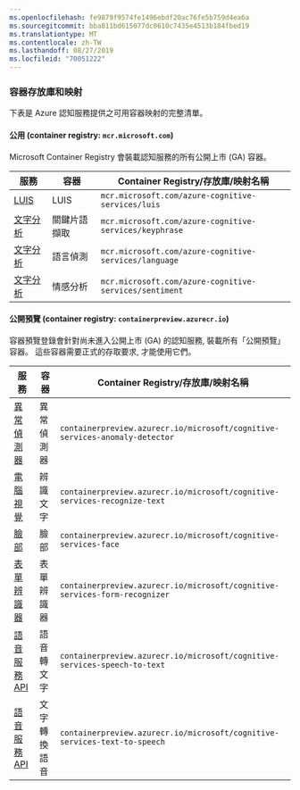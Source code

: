 ```yaml
---
ms.openlocfilehash: fe9879f9574fe1496ebdf20ac76fe5b759d4ea6a
ms.sourcegitcommit: bba811bd615077dc0610c7435e4513b184fbed19
ms.translationtype: MT
ms.contentlocale: zh-TW
ms.lasthandoff: 08/27/2019
ms.locfileid: "70051222"
---
```

### <a name="container-repositories-and-images"></a>容器存放庫和映射

下表是 Azure 認知服務提供之可用容器映射的完整清單。

#### <a name="public-container-registry-mcrmicrosoftcom"></a>公用 (container registry: `mcr.microsoft.com`)

Microsoft Container Registry 會裝載認知服務的所有公開上市 (GA) 容器。

| 服務 | 容器 | Container Registry/存放庫/映射名稱 |
|--|--|--|
| [LUIS](../../LUIS/luis-container-howto.md) | LUIS | `mcr.microsoft.com/azure-cognitive-services/luis` |
| [文字分析](../../text-analytics/how-tos/text-analytics-how-to-install-containers.md) | 關鍵片語擷取 | `mcr.microsoft.com/azure-cognitive-services/keyphrase` |
| [文字分析](../../text-analytics/how-tos/text-analytics-how-to-install-containers.md) | 語言偵測 | `mcr.microsoft.com/azure-cognitive-services/language` |
| [文字分析](../../text-analytics/how-tos/text-analytics-how-to-install-containers.md) | 情感分析 | `mcr.microsoft.com/azure-cognitive-services/sentiment` |

#### <a name="public-preview-container-registry-containerpreviewazurecrio"></a>公開預覽 (container registry: `containerpreview.azurecr.io`)

容器預覽登錄會針對尚未進入公開上市 (GA) 的認知服務, 裝載所有「公開預覽」容器。 這些容器需要正式的存取要求, 才能使用它們。

| 服務 | 容器 | Container Registry/存放庫/映射名稱 |
|--|--|--|
| [異常偵測器](../../anomaly-detector/anomaly-detector-container-howto.md) | 異常偵測器 | `containerpreview.azurecr.io/microsoft/cognitive-services-anomaly-detector` |
| [電腦視覺](../../Computer-vision/computer-vision-how-to-install-containers.md) | 辨識文字 | `containerpreview.azurecr.io/microsoft/cognitive-services-recognize-text` |
| [臉部](../../face/face-how-to-install-containers.md) | 臉部 | `containerpreview.azurecr.io/microsoft/cognitive-services-face` |
| [表單辨識器](https://go.microsoft.com/fwlink/?linkid=2083826&clcid=0x409) | 表單辨識器 | `containerpreview.azurecr.io/microsoft/cognitive-services-form-recognizer` |
| [語音服務 API](../../speech-service/speech-container-howto.md) | 語音轉文字 | `containerpreview.azurecr.io/microsoft/cognitive-services-speech-to-text` |
| [語音服務 API](../../speech-service/speech-container-howto.md) | 文字轉換語音 | `containerpreview.azurecr.io/microsoft/cognitive-services-text-to-speech` |

